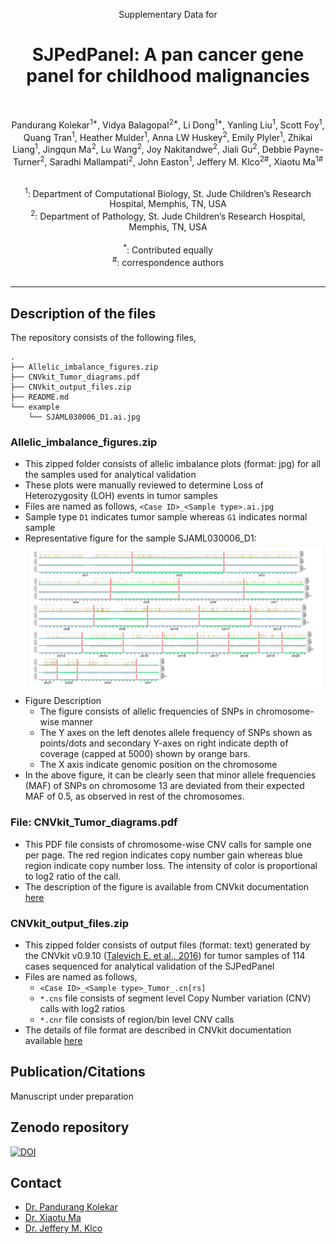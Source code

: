 <p align="center">

  <p align="center">
    Supplementary Data for
  </p>
  <h1 align="center">
    SJPedPanel: A pan cancer gene panel for childhood malignancies
  </h1>

  <br>
  <p align="center">
  Pandurang Kolekar<sup>1*</sup>, Vidya Balagopal<sup>2*</sup>, Li Dong<sup>1*</sup>, Yanling Liu<sup>1</sup>, Scott Foy<sup>1</sup>, Quang Tran<sup>1</sup>, Heather Mulder<sup>1</sup>, Anna LW Huskey<sup>2</sup>, Emily Plyler<sup>1</sup>, Zhikai Liang<sup>1</sup>, Jingqun Ma<sup>2</sup>, Lu Wang<sup>2</sup>, Joy Nakitandwe<sup>2</sup>, Jiali Gu<sup>2</sup>, Debbie Payne-Turner<sup>2</sup>, Saradhi Mallampati<sup>2</sup>, John Easton<sup>1</sup>, Jeffery M. Klco<sup>2#</sup>, Xiaotu Ma<sup>1#</sup>
 </p>

  <p align="center">
   <br/>
   <sup>1</sup>: Department of Computational Biology, St. Jude Children’s Research Hospital, Memphis, TN, USA<br/>
   <sup>2</sup>: Department of Pathology, St. Jude Children’s Research Hospital, Memphis, TN, USA<br/><br/>
   <sup>*</sup>: Contributed equally</br>
   <sup>#</sup>: correspondence authors</br>
   <br/>
  </p>
</p>

---

## Description of the files

The repository consists of the following files,

```
.
├── Allelic_imbalance_figures.zip
├── CNVkit_Tumor_diagrams.pdf
├── CNVkit_output_files.zip
├── README.md
└── example
    └── SJAML030006_D1.ai.jpg
```

### Allelic_imbalance_figures.zip
- This zipped folder consists of allelic imbalance plots (format: jpg) for all the samples used for analytical validation
- These plots were manually reviewed to determine Loss of Heterozygosity (LOH) events in tumor samples
- Files are named as follows, `<Case ID>_<Sample type>.ai.jpg`
- Sample type `D1` indicates tumor sample whereas `G1` indicates normal sample
- Representative figure for the sample SJAML030006_D1: ![Representative figure](./example/SJAML030006_D1.ai.jpg)
- Figure Description
  - The figure consists of allelic frequencies of SNPs in chromosome-wise manner
  - The Y axes on the left denotes allele frequency of SNPs shown as points/dots and secondary Y-axes on right indicate depth of coverage (capped at 5000) shown by orange bars.
  - The X axis indicate genomic position on the chromosome
- In the above figure, it can be clearly seen that minor allele frequencies (MAF) of SNPs on chromosome 13 are deviated from their expected MAF of 0.5, as observed in rest of the chromosomes. 

### File: CNVkit_Tumor_diagrams.pdf

- This PDF file consists of chromosome-wise CNV calls for sample one per page. The red region indicates copy number gain whereas blue region indicate copy number loss. The intensity of color is proportional to log2 ratio of the call.
- The description of the figure is available from CNVkit documentation [here](https://cnvkit.readthedocs.io/en/stable/plots.html#diagram)

### CNVkit_output_files.zip
- This zipped folder consists of output files (format: text) generated by the CNVkit v0.9.10 ([Talevich E. et al., 2016](https://doi.org/10.1371/journal.pcbi.1004873)) for tumor samples of 114 cases sequenced for analytical validation of the SJPedPanel
- Files are named as follows,
  - `<Case ID>_<Sample type>_Tumor_.cn[rs]`
  - `*.cns` file consists of segment level Copy Number variation (CNV) calls with log2 ratios
  - `*.cnr` file consists of region/bin level CNV calls
- The details of file format are described in CNVkit documentation available [here](https://cnvkit.readthedocs.io/en/stable/fileformats.html#bin-level-log2-ratios-cnr)

## Publication/Citations

Manuscript under preparation

## Zenodo repository
[![DOI](https://zenodo.org/badge/665741197.svg)](https://zenodo.org/badge/latestdoi/665741197)

## Contact

- [Dr. Pandurang Kolekar](mailto:Pandurang.Kolekar@stjude.org)
- [Dr. Xiaotu Ma](mailto:Xiaotu.Ma@stjude.org)
- [Dr. Jeffery M. Klco](mailto:Jeffery.Klco@stjude.org)
